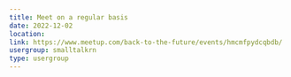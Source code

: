 ```yaml
---
title: Meet on a regular basis
date: 2022-12-02
location: 
link: https://www.meetup.com/back-to-the-future/events/hmcmfpydcqbdb/
usergroup: smalltalkrn
type: usergroup
---
```

